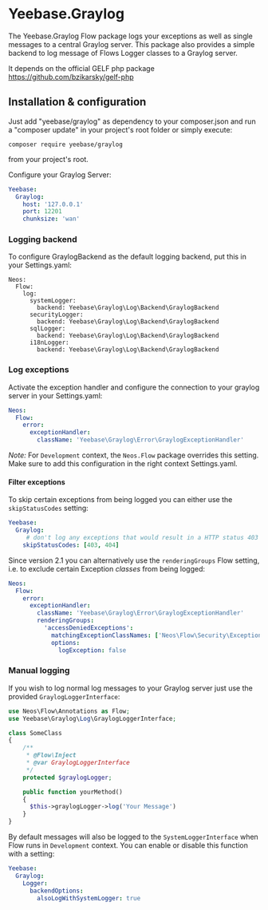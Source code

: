 # Yeebase.Graylog

The Yeebase.Graylog Flow package logs your exceptions as well as single messages to a central Graylog server. This
package also provides a simple backend to log message of Flows Logger classes to a Graylog server.

It depends on the official GELF php package https://github.com/bzikarsky/gelf-php

## Installation & configuration

Just add "yeebase/graylog" as dependency to your composer.json and run a "composer update" in your project's root folder
or simply execute:
```
composer require yeebase/graylog
```
from your project's root.

Configure your Graylog Server:
```yaml
Yeebase:
  Graylog:
    host: '127.0.0.1'
    port: 12201
    chunksize: 'wan'
```

### Logging backend

To configure GraylogBackend as the default logging backend, put this in your Settings.yaml:

```
Neos:
  Flow:
    log:
      systemLogger:
        backend: Yeebase\Graylog\Log\Backend\GraylogBackend
      securityLogger:
        backend: Yeebase\Graylog\Log\Backend\GraylogBackend
      sqlLogger:
        backend: Yeebase\Graylog\Log\Backend\GraylogBackend
      i18nLogger:
        backend: Yeebase\Graylog\Log\Backend\GraylogBackend
```

### Log exceptions

Activate the exception handler and configure the connection to your graylog server in your Settings.yaml:

```yaml
Neos:
  Flow:
    error:
      exceptionHandler:
        className: 'Yeebase\Graylog\Error\GraylogExceptionHandler'
```

*Note:* For `Development` context, the `Neos.Flow` package overrides this setting. Make sure to add this configuration
in the right context Settings.yaml.

#### Filter exceptions

To skip certain exceptions from being logged you can either use the `skipStatusCodes` setting:

```yaml
Yeebase:
  Graylog:
     # don't log any exceptions that would result in a HTTP status 403 (access denied) / 404 (not found)
    skipStatusCodes: [403, 404]
```

Since version 2.1 you can alternatively use the `renderingGroups` Flow setting, i.e. to exclude certain Exception
*classes* from being logged:

```yaml
Neos:
  Flow:
    error:
      exceptionHandler:
        className: 'Yeebase\Graylog\Error\GraylogExceptionHandler'
        renderingGroups:
          'accessDeniedExceptions':
            matchingExceptionClassNames: ['Neos\Flow\Security\Exception\AccessDeniedException']
            options:
              logException: false
```

### Manual logging


If you wish to log normal log messages to your Graylog server just use the provided `GraylogLoggerInterface`:

```php
use Neos\Flow\Annotations as Flow;
use Yeebase\Graylog\Log\GraylogLoggerInterface;

class SomeClass 
{
    /**
     * @Flow\Inject
     * @var GraylogLoggerInterface
     */
    protected $graylogLogger;

    public function yourMethod()
    {
      $this->graylogLogger->log('Your Message')
    }
}

```

By default messages will also be logged to the `SystemLoggerInterface` when Flow runs in `Development` context. You
can enable or disable this function with a setting:

```yaml
Yeebase:
  Graylog:
    Logger:
      backendOptions:
        alsoLogWithSystemLogger: true
```
